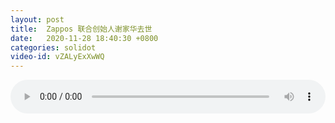 ```yaml
---
layout: post
title:  Zappos 联合创始人谢家华去世
date:   2020-11-28 18:40:30 +0800
categories: solidot
video-id: vZALyExXwWQ
---
```


<audio src="/assets/0243d7083beb90ddb4815c8786a86c5c.mp3" style="width: 100%;" controls></audio>

